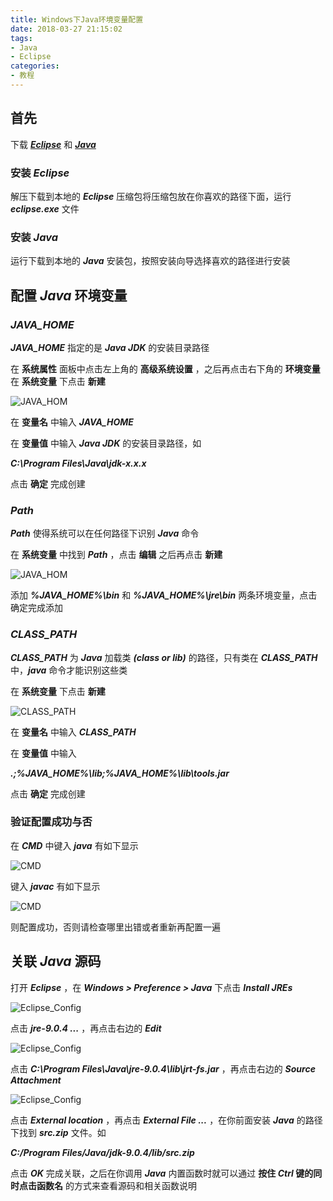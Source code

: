 ```yaml
---
title: Windows下Java环境变量配置
date: 2018-03-27 21:15:02
tags:
- Java
- Eclipse
categories:
- 教程
---
```


## 首先

下载 ***[Eclipse](https://www.eclipse.org/downloads/eclipse-packages/)*** 和 ***[Java](http://www.oracle.com/technetwork/java/javase/downloads/index.html)***

### 安装 *Eclipse*

解压下载到本地的 ***Eclipse*** 压缩包将压缩包放在你喜欢的路径下面，运行 ***eclipse.exe*** 文件

### 安装 *Java*

运行下载到本地的 ***Java*** 安装包，按照安装向导选择喜欢的路径进行安装

## 配置 *Java* 环境变量

### *JAVA_HOME*

***JAVA_HOME*** 指定的是 ***Java JDK*** 的安装目录路径

在 **系统属性** 面板中点击左上角的 **高级系统设置** ，之后再点击右下角的 **环境变量** 在 **系统变量** 下点击 **新建**

![JAVA_HOM](Windows下Eclipse+Java开发环境配置/JAVA_HOME.PNG)

在 **变量名** 中输入 ***JAVA_HOME***

在 **变量值** 中输入 ***Java JDK*** 的安装目录路径，如

***C:\Program Files\Java\jdk-x.x.x***

点击 **确定** 完成创建

### *Path*

***Path*** 使得系统可以在任何路径下识别 ***Java*** 命令

在 **系统变量** 中找到 ***Path*** ，点击 **编辑** 之后再点击 **新建**

![JAVA_HOM](Windows下Eclipse+Java开发环境配置/Path.PNG)

添加 ***%JAVA_HOME%\bin*** 和 ***%JAVA_HOME%\jre\bin*** 两条环境变量，点击确定完成添加

### *CLASS_PATH*

 ***CLASS_PATH*** 为 ***Java*** 加载类 ***(class or lib)*** 的路径，只有类在 ***CLASS_PATH*** 中，***java*** 命令才能识别这些类

在 **系统变量** 下点击 **新建**

![CLASS_PATH](Windows下Eclipse+Java开发环境配置/CLASS_PATH.PNG)

在 **变量名** 中输入 ***CLASS_PATH***

在 **变量值** 中输入

***.;%JAVA_HOME%\lib;%JAVA_HOME%\lib\tools.jar***

点击 **确定** 完成创建

### 验证配置成功与否

在 ***CMD*** 中键入 ***java*** 有如下显示

![CMD](Windows下Eclipse+Java开发环境配置\CMD0.PNG)

键入 ***javac*** 有如下显示

![CMD](Windows下Eclipse+Java开发环境配置\CMD1.PNG)

则配置成功，否则请检查哪里出错或者重新再配置一遍

## 关联 *Java* 源码

打开 ***Eclipse*** ，在 ***Windows > Preference > Java*** 下点击 ***Install JREs***

![Eclipse_Config](Windows下Eclipse+Java开发环境配置\Eclipse_Config0.PNG)

点击 ***jre-9.0.4 ...*** ，再点击右边的 ***Edit***

![Eclipse_Config](Windows下Eclipse+Java开发环境配置\Eclipse_Config1.PNG)

点击 ***C:\Program Files\Java\jre-9.0.4\lib\jrt-fs.jar*** ，再点击右边的 ***Source Attachment***

![Eclipse_Config](Windows下Eclipse+Java开发环境配置\Eclipse_Config2.PNG)

点击 ***External location*** ，再点击 ***External File ...*** ，在你前面安装 ***Java*** 的路径下找到 ***src.zip*** 文件。如

***C:/Program Files/Java/jdk-9.0.4/lib/src.zip***

点击 ***OK*** 完成关联，之后在你调用 ***Java*** 内置函数时就可以通过 **按住 *Ctrl* 键的同时点击函数名** 的方式来查看源码和相关函数说明

